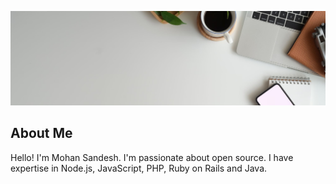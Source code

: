 ![Cover Photo](cover.jpg)

## About Me

Hello! I'm Mohan Sandesh. I'm passionate about open source. I have expertise in Node.js, JavaScript, PHP, Ruby on Rails and Java.
